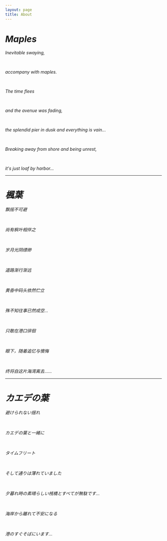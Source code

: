 ```yaml
---
layout: page
title: About
---
```


# _Maples_

_Inevitable swaying,_

<br>

_accompany with maples._

<br>

_The time flees_

<br>

_and the avenue was fading,_

<br>

_the splendid pier in dusk and everything is vain..._

<br>

_Breaking away from shore and being unrest,_

<br>

_it's just loaf by harbor..._

----

# _楓葉_

_飘摇不可避_

<br>

_尚有枫叶相伴之_

<br>

_岁月光阴缥缈_

<br>

_道路渐行渐远_

<br>

_黄昏中码头依然伫立_

<br>

_殊不知往事已然成空…_

<br>

_只敢在港口徘徊_

<br>

_眼下，随着追忆与懊悔_

<br>

_终将自这片海湾离去……_

----

# _カエデの葉_

_避けられない揺れ_

<br>

_カエデの葉と一緒に_

<br>

_タイムフリート_

<br>

_そして通りは薄れていました_

<br>

_夕暮れ時の素晴らしい桟橋とすべてが無駄です..._

<br>

_海岸から離れて不安になる_

<br>

_港のすぐそばにいます..._
